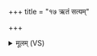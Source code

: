 +++
title = "१७ ऋतं सत्यम्"

+++
<details><summary>मूलम् (VS)</summary>

ऋ॒तं स॒त्यं तपो॑ रा॒ष्ट्रं श्रमो॒ धर्म॑श्च॒ कर्म॑ च। भू॒तं भ॑वि॒ष्यदुच्छि॑ष्टे वी॒र्यं᳡ ल॒क्ष्मीर्बलं॒ बले॑ ॥
</details>